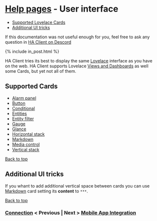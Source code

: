 # [Help pages](/help) - User interface

- [Supported Lovelace Cards](#supported-cards)
- [Additional UI tricks](#additional-ui-tricks)

If this documentation was not useful enough for you, feel free to ask any question in [HA Client on Descord](https://discord.gg/nd6FZQ)

{% include in_post.html %}

HA Client tries its best to display the same [Lovelace](https://www.home-assistant.io/lovelace/) interface as you have on the web. HA Client supports Lovelace [Views and Dashboards](https://www.home-assistant.io/lovelace/dashboards-and-views/) as well some Cards, but yet not all of them.

## Supported Cards
- [Alarm panel](https://www.home-assistant.io/lovelace/alarm-panel/)
- [Button](https://www.home-assistant.io/lovelace/button/)
- [Conditional](https://www.home-assistant.io/lovelace/conditional/)
- [Entities](https://www.home-assistant.io/lovelace/entities/)
- [Entity filter](https://www.home-assistant.io/lovelace/entity-filter/)
- [Gauge](https://www.home-assistant.io/lovelace/gauge/)
- [Glance](https://www.home-assistant.io/lovelace/glance/)
- [Horizontal stack](https://www.home-assistant.io/lovelace/horizontal-stack/)
- [Markdown](https://www.home-assistant.io/lovelace/markdown/)
- [Media control](https://www.home-assistant.io/lovelace/media-control/)
- [Vertical stack](https://www.home-assistant.io/lovelace/vertical-stack/)

[Back to top](#help-pages---user-interface)

## Additional UI tricks
If you whant to add additional vertical space between cards you can use [Markdown](https://www.home-assistant.io/lovelace/markdown/) card setting its **content** to `***`.

[Back to top](#help-pages---user-interface)

### [Connection](/help/connection) < Previous | Next > [Mobile App Integration](/help/mobile_app_integration)
